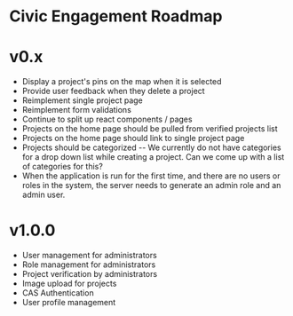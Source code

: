 # Civic Engagement Roadmap

# v0.x
* Display a project's pins on the map when it is selected
* Provide user feedback when they delete a project
* Reimplement single project page
* Reimplement form validations
* Continue to split up react components / pages
* Projects on the home page should be pulled from verified projects list
* Projects on the home page should link to single project page
* Projects should be categorized -- We currently do not have categories for a drop down list
  while creating a project. Can we come up with a list of categories for this?
* When the application is run for the first time, and there are no users or roles in the system, the server
  needs to generate an admin role and an admin user.

# v1.0.0
* User management for administrators
* Role management for administrators
* Project verification by administrators
* Image upload for projects
* CAS Authentication
* User profile management